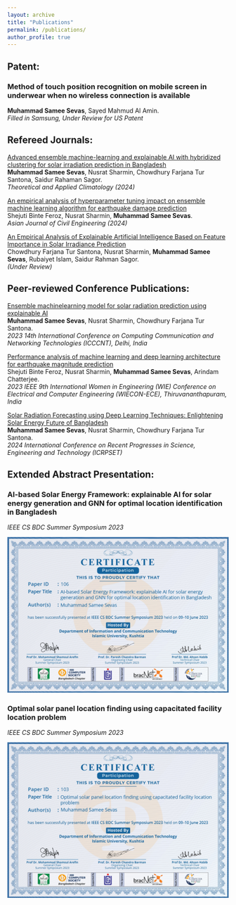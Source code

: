 ```yaml
---
layout: archive
title: "Publications"
permalink: /publications/
author_profile: true
---
```


## Patent:
### Method of touch position recognition on mobile screen in underwear when no wireless connection is available
**Muhammad Samee Sevas**, Sayed Mahmud Al Amin.  
*Filled in Samsung, Under Review for US Patent*  

## Refereed Journals:
[Advanced ensemble machine-learning and explainable AI with hybridized clustering for solar irradiation prediction in Bangladesh](https://link.springer.com/article/10.1007/s00704-024-04951-5)  
**Muhammad Samee Sevas**, Nusrat Sharmin, Chowdhury Farjana Tur Santona, Saidur Rahaman Sagor.  
*Theoretical and Applied Climatology (2024)*  

[An empirical analysis of hyperparameter tuning impact on ensemble machine learning algorithm for earthquake damage prediction](https://link.springer.com/article/10.1007/s42107-024-00994-1)  
Shejuti Binte Feroz, Nusrat Sharmin, **Muhammad Samee Sevas**.  
*Asian Journal of Civil Engineering (2024)* 

[An Empirical Analysis of Explainable Artificial Intelligence Based on Feature Importance in Solar Irradiance Prediction](https://drive.google.com/file/d/1we6F8Ajl_A280adZNfwTRDqk08zYFlyH/view)  
Chowdhury Farjana Tur Santona, Nusrat Sharmin, **Muhammad Samee Sevas**, Rubaiyet Islam, Saidur Rahman Sagor.  
*(Under Review)*  

## Peer-reviewed Conference Publications: 
[Ensemble machinelearning model for solar radiation prediction using explainable AI](https://ieeexplore.ieee.org/document/10307694)  
**Muhammad Samee Sevas**, Nusrat Sharmin, Chowdhury Farjana Tur Santona.  
*2023 14th International Conference on Computing Communication and Networking Technologies (ICCCNT), Delhi, India*  

[Performance analysis of machine learning and deep learning architecture for earthquake magnitude prediction](https://ieeexplore.ieee.org/document/10456401)  
Shejuti Binte Feroz, Nusrat Sharmin, **Muhammad Samee Sevas**, Arindam Chatterjee.  
*2023 IEEE 9th International Women in Engineering (WIE) Conference on Electrical and Computer Engineering
(WIECON-ECE), Thiruvananthapuram, India* 

[Solar Radiation Forecasting using Deep Learning Techniques: Enlightening Solar Energy Future of Bangladesh](https://drive.google.com/file/d/1qf40JVSu6214QlXcpMuGtnuihjIpdU3w/view)  
**Muhammad Samee Sevas**, Nusrat Sharmin, Chowdhury Farjana Tur Santona.    
*2024 International Conference on Recent Progresses in Science, Engineering and Technology (ICRPSET)*  

## Extended Abstract Presentation:

### AI-based Solar Energy Framework: explainable AI for solar energy generation and GNN for optimal location identification in Bangladesh
*IEEE CS BDC Summer Symposium 2023* 

<p align="center">
  <img src="/images/pid106.jpg" width="600px">
</p>

### Optimal solar panel location finding using capacitated facility location problem
*IEEE CS BDC Summer Symposium 2023* 

<p align="center">
  <img src="/images/pid103.jpg" width="600px">
</p>
